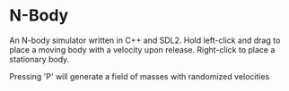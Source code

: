 # N-Body
An N-body simulator written in C++ and SDL2. Hold left-click and drag to place a moving body with a velocity upon release. Right-click to place a stationary body.

Pressing 'P' will generate a field of masses with randomized velocities
